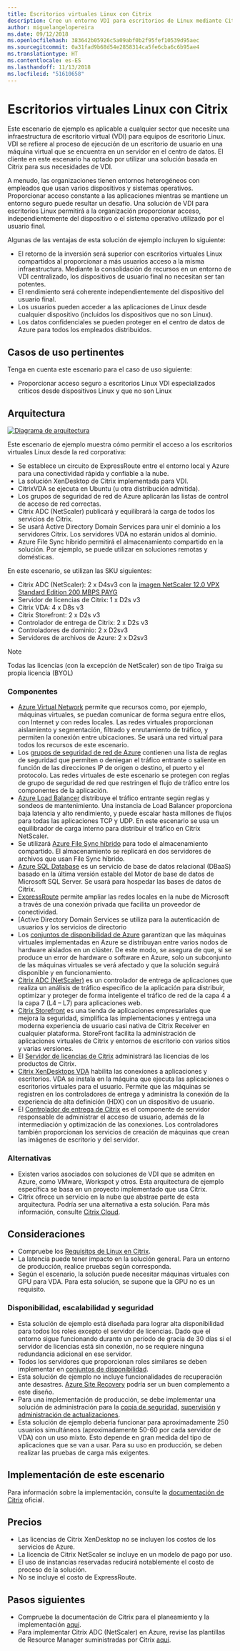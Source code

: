 ```yaml
---
title: Escritorios virtuales Linux con Citrix
description: Cree un entorno VDI para escritorios de Linux mediante Citrix en Azure.
author: miguelangelopereira
ms.date: 09/12/2018
ms.openlocfilehash: 383642b05926c5a09abf0b2f95fef10539d95aec
ms.sourcegitcommit: 0a31fad9b68d54e2858314ca5fe6cba6c6b95ae4
ms.translationtype: HT
ms.contentlocale: es-ES
ms.lasthandoff: 11/13/2018
ms.locfileid: "51610658"
---
```

# <a name="linux-virtual-desktops-with-citrix"></a>Escritorios virtuales Linux con Citrix

Este escenario de ejemplo es aplicable a cualquier sector que necesite una infraestructura de escritorio virtual (VDI) para equipos de escritorio Linux. VDI se refiere al proceso de ejecución de un escritorio de usuario en una máquina virtual que se encuentra en un servidor en el centro de datos. El cliente en este escenario ha optado por utilizar una solución basada en Citrix para sus necesidades de VDI.

A menudo, las organizaciones tienen entornos heterogéneos con empleados que usan varios dispositivos y sistemas operativos. Proporcionar acceso constante a las aplicaciones mientras se mantiene un entorno seguro puede resultar un desafío. Una solución de VDI para escritorios Linux permitirá a la organización proporcionar acceso, independientemente del dispositivo o el sistema operativo utilizado por el usuario final.

Algunas de las ventajas de esta solución de ejemplo incluyen lo siguiente:
* El retorno de la inversión será superior con escritorios virtuales Linux compartidos al proporcionar a más usuarios acceso a la misma infraestructura. Mediante la consolidación de recursos en un entorno de VDI centralizado, los dispositivos de usuario final no necesitan ser tan potentes.
* El rendimiento será coherente independientemente del dispositivo del usuario final.
* Los usuarios pueden acceder a las aplicaciones de Linux desde cualquier dispositivo (incluidos los dispositivos que no son Linux).
* Los datos confidenciales se pueden proteger en el centro de datos de Azure para todos los empleados distribuidos.

## <a name="relevant-use-cases"></a>Casos de uso pertinentes

Tenga en cuenta este escenario para el caso de uso siguiente:

* Proporcionar acceso seguro a escritorios Linux VDI especializados críticos desde dispositivos Linux y que no son Linux

## <a name="architecture"></a>Arquitectura

[![](./media/azure-citrix-sample-diagram.png "Diagrama de arquitectura")](./media/azure-citrix-sample-diagram.png#lightbox)

Este escenario de ejemplo muestra cómo permitir el acceso a los escritorios virtuales Linux desde la red corporativa:

* Se establece un circuito de ExpressRoute entre el entorno local y Azure para una conectividad rápida y confiable a la nube.
* La solución XenDesktop de Citrix implementada para VDI.
* CitrixVDA se ejecuta en Ubuntu (u otra distribución admitida).
* Los grupos de seguridad de red de Azure aplicarán las listas de control de acceso de red correctas.
* Citrix ADC (NetScaler) publicará y equilibrará la carga de todos los servicios de Citrix.
* Se usará Active Directory Domain Services para unir el dominio a los servidores Citrix. Los servidores VDA no estarán unidos al dominio.
* Azure File Sync híbrido permitirá el almacenamiento compartido en la solución. Por ejemplo, se puede utilizar en soluciones remotas y domésticas.

En este escenario, se utilizan las SKU siguientes:

- Citrix ADC (NetScaler): 2 x D4sv3 con la [imagen NetScaler 12.0 VPX Standard Edition 200 MBPS PAYG](https://azuremarketplace.microsoft.com/pt-br/marketplace/apps/citrix.netscalervpx-120?tab=PlansAndPrice)
- Servidor de licencias de Citrix: 1 x D2s v3
- Citrix VDA: 4 x D8s v3
- Citrix Storefront: 2 x D2s v3
- Controlador de entrega de Citrix: 2 x D2s v3
- Controladores de dominio: 2 x D2sv3
- Servidores de archivos de Azure: 2 x D2sv3

> [!NOTE]
> Todas las licencias (con la excepción de NetScaler) son de tipo Traiga su propia licencia (BYOL)

### <a name="components"></a>Componentes

- [Azure Virtual Network](/azure/virtual-network/virtual-networks-overview) permite que recursos como, por ejemplo, máquinas virtuales, se puedan comunicar de forma segura entre ellos, con Internet y con redes locales. Las redes virtuales proporcionan aislamiento y segmentación, filtrado y enrutamiento de tráfico, y permiten la conexión entre ubicaciones. Se usará una red virtual para todos los recursos de este escenario.
- Los [grupos de seguridad de red de Azure](/azure/virtual-network/security-overview) contienen una lista de reglas de seguridad que permiten o deniegan el tráfico entrante o saliente en función de las direcciones IP de origen o destino, el puerto y el protocolo. Las redes virtuales de este escenario se protegen con reglas de grupo de seguridad de red que restringen el flujo de tráfico entre los componentes de la aplicación.
- [Azure Load Balancer](/azure/application-gateway/overview) distribuye el tráfico entrante según reglas y sondeos de mantenimiento. Una instancia de Load Balancer proporciona baja latencia y alto rendimiento, y puede escalar hasta millones de flujos para todas las aplicaciones TCP y UDP. En este escenario se usa un equilibrador de carga interno para distribuir el tráfico en Citrix NetScaler.
- Se utilizará [Azure File Sync híbrido](https://github.com/MicrosoftDocs/azure-docs/edit/master/articles/storage/files/storage-sync-files-planning.md) para todo el almacenamiento compartido. El almacenamiento se replicará en dos servidores de archivos que usan File Sync híbrido.
- [Azure SQL Database](/azure/sql-database/sql-database-technical-overview) es un servicio de base de datos relacional (DBaaS) basado en la última versión estable del Motor de base de datos de Microsoft SQL Server. Se usará para hospedar las bases de datos de Citrix.
- [ExpressRoute](/azure/expressroute/expressroute-introduction) permite ampliar las redes locales en la nube de Microsoft a través de una conexión privada que facilita un proveedor de conectividad. 
- [Active Directory Domain Services se utiliza para la autenticación de usuarios y los servicios de directorio
- Los [conjuntos de disponibilidad de Azure](/azure/virtual-machines/windows/tutorial-availability-sets) garantizan que las máquinas virtuales implementadas en Azure se distribuyan entre varios nodos de hardware aislados en un clúster. De este modo, se asegura de que, si se produce un error de hardware o software en Azure, solo un subconjunto de las máquinas virtuales se verá afectado y que la solución seguirá disponible y en funcionamiento. 
- [Citrix ADC (NetScaler)](https://www.citrix.com/products/citrix-adc) es un controlador de entrega de aplicaciones que realiza un análisis de tráfico específico de la aplicación para distribuir, optimizar y proteger de forma inteligente el tráfico de red de la capa 4 a la capa 7 (L4 – L7) para aplicaciones web. 
- [Citrix Storefront](https://www.citrix.com/products/citrix-virtual-apps-and-desktops/citrix-storefront.html) es una tienda de aplicaciones empresariales que mejora la seguridad, simplifica las implementaciones y entrega una moderna experiencia de usuario casi nativa de Citrix Receiver en cualquier plataforma. StoreFront facilita la administración de aplicaciones virtuales de Citrix y entornos de escritorio con varios sitios y varias versiones. 
- El [Servidor de licencias de Citrix](https://www.citrix.com/buy/licensing/overview.html) administrará las licencias de los productos de Citrix.
- [Citrix XenDesktops VDA](https://docs.citrix.com/en-us/citrix-virtual-apps-desktops-service) habilita las conexiones a aplicaciones y escritorios. VDA se instala en la máquina que ejecuta las aplicaciones o escritorios virtuales para el usuario. Permite que las máquinas se registren en los controladores de entrega y administra la conexión de la experiencia de alta definición (HDX) con un dispositivo de usuario.
- El [Controlador de entrega de Citrix](https://docs.citrix.com/en-us/xenapp-and-xendesktop/7-15-ltsr/manage-deployment/delivery-controllers) es el componente de servidor responsable de administrar el acceso de usuario, además de la intermediación y optimización de las conexiones. Los controladores también proporcionan los servicios de creación de máquinas que crean las imágenes de escritorio y del servidor.

### <a name="alternatives"></a>Alternativas

- Existen varios asociados con soluciones de VDI que se admiten en Azure, como VMware, Workspot y otros. Esta arquitectura de ejemplo específica se basa en un proyecto implementado que usa Citrix.
- Citrix ofrece un servicio en la nube que abstrae parte de esta arquitectura. Podría ser una alternativa a esta solución. Para más información, consulte [Citrix Cloud](https://www.citrix.com/products/citrix-cloud).

## <a name="considerations"></a>Consideraciones

- Compruebe los [Requisitos de Linux en Citrix](https://docs.citrix.com/en-us/linux-virtual-delivery-agent/current-release/system-requirements).
- La latencia puede tener impacto en la solución general. Para un entorno de producción, realice pruebas según corresponda.
- Según el escenario, la solución puede necesitar máquinas virtuales con GPU para VDA. Para esta solución, se supone que la GPU no es un requisito.

### <a name="availability-scalability-and-security"></a>Disponibilidad, escalabilidad y seguridad

- Esta solución de ejemplo está diseñada para lograr alta disponibilidad para todos los roles excepto el servidor de licencias. Dado que el entorno sigue funcionando durante un período de gracia de 30 días si el servidor de licencias está sin conexión, no se requiere ninguna redundancia adicional en ese servidor.
- Todos los servidores que proporcionan roles similares se deben implementar en [conjuntos de disponibilidad](/azure/virtual-machines/windows/manage-availability#configure-multiple-virtual-machines-in-an-availability-set-for-redundancy).
- Esta solución de ejemplo no incluye funcionalidades de recuperación ante desastres. [Azure Site Recovery](/azure/site-recovery/site-recovery-overview) podría ser un buen complemento a este diseño.
- Para una implementación de producción, se debe implementar una solución de administración para la [copia de seguridad](/azure/backup/backup-introduction-to-azure-backup), [supervisión](/azure/monitoring-and-diagnostics/monitoring-overview) y [administración de actualizaciones](/azure/automation/automation-update-management).
- Esta solución de ejemplo debería funcionar para aproximadamente 250 usuarios simultáneos (aproximadamente 50-60 por cada servidor de VDA) con un uso mixto. Esto depende en gran medida del tipo de aplicaciones que se van a usar. Para su uso en producción, se deben realizar las pruebas de carga más exigentes.

## <a name="deploy-this-scenario"></a>Implementación de este escenario

Para información sobre la implementación, consulte la [documentación de Citrix](https://docs.citrix.com/en-us/citrix-virtual-apps-desktops/install-configure.html) oficial.

## <a name="pricing"></a>Precios

- Las licencias de Citrix XenDesktop no se incluyen los costos de los servicios de Azure.
- La licencia de Citrix NetScaler se incluye en un modelo de pago por uso.
- El uso de instancias reservadas reducirá notablemente el costo de proceso de la solución.
- No se incluye el costo de ExpressRoute.

## <a name="next-steps"></a>Pasos siguientes

- Compruebe la documentación de Citrix para el planeamiento y la implementación [aquí](https://docs.citrix.com/en-us/citrix-virtual-apps-desktops/install-configure).
- Para implementar Citrix ADC (NetScaler) en Azure, revise las plantillas de Resource Manager suministradas por Citrix [aquí](https://github.com/citrix/netscaler-azure-templates).
